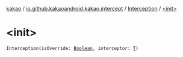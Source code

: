 [kakao](../../index.md) / [io.github.kakaoandroid.kakao.intercept](../index.md) / [Interception](index.md) / [&lt;init&gt;](./-init-.md)

# &lt;init&gt;

`Interception(isOverride: `[`Boolean`](https://kotlinlang.org/api/latest/jvm/stdlib/kotlin/-boolean/index.html)`, interceptor: `[`T`](index.md#T)`)`